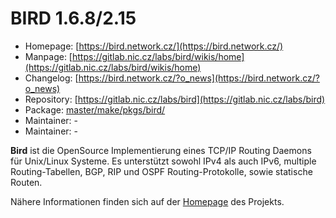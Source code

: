 # BIRD 1.6.8/2.15
 - Homepage: [https://bird.network.cz/](https://bird.network.cz/)
 - Manpage: [https://gitlab.nic.cz/labs/bird/wikis/home](https://gitlab.nic.cz/labs/bird/wikis/home)
 - Changelog: [https://bird.network.cz/?o_news](https://bird.network.cz/?o_news)
 - Repository: [https://gitlab.nic.cz/labs/bird](https://gitlab.nic.cz/labs/bird)
 - Package: [master/make/pkgs/bird/](https://github.com/Freetz-NG/freetz-ng/tree/master/make/pkgs/bird/)
 - Maintainer: -
 - Maintainer: -

**Bird** ist die OpenSource Implementierung eines TCP/IP Routing Daemons
für Unix/Linux Systeme. Es unterstützt sowohl IPv4 als auch IPv6,
multiple Routing-Tabellen, BGP, RIP und OSPF Routing-Protokolle, sowie
statische Routen.

Nähere Informationen finden sich auf der
[Homepage](http://bird.network.cz/) des Projekts.

